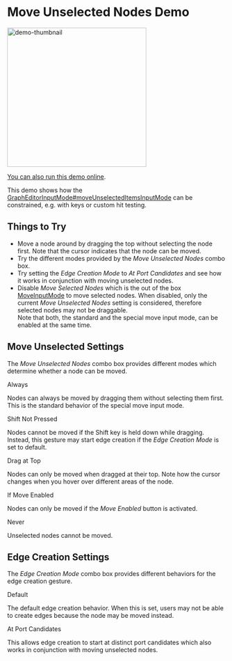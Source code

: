 <!--
 //////////////////////////////////////////////////////////////////////////////
 // @license
 // This file is part of yFiles for HTML.
 // Use is subject to license terms.
 //
 // Copyright (c) by yWorks GmbH, Vor dem Kreuzberg 28,
 // 72070 Tuebingen, Germany. All rights reserved.
 //
 //////////////////////////////////////////////////////////////////////////////
-->
# Move Unselected Nodes Demo

<img src="../../../doc/demo-thumbnails/move-unselected-nodes.webp" alt="demo-thumbnail" height="320"/>

[You can also run this demo online](https://www.yfiles.com/demos/input/moveunselectednodes/).

This demo shows how the [GraphEditorInputMode#moveUnselectedItemsInputMode](https://docs.yworks.com/yfileshtml/#/api/GraphEditorInputMode#moveUnselectedItemsInputMode) can be constrained, e.g. with keys or custom hit testing.

## Things to Try

- Move a node around by dragging the top without selecting the node first. Note that the cursor indicates that the node can be moved.
- Try the different modes provided by the _Move Unselected Nodes_ combo box.
- Try setting the _Edge Creation Mode_ to _At Port Candidates_ and see how it works in conjunction with moving unselected nodes.
- Disable _Move Selected Nodes_ which is the out of the box [MoveInputMode](https://docs.yworks.com/yfileshtml/#/api/MoveInputMode) to move selected nodes. When disabled, only the current _Move Unselected Nodes_ setting is considered, therefore selected nodes may not be draggable.  
  Note that both, the standard and the special move input mode, can be enabled at the same time.

## Move Unselected Settings

The _Move Unselected Nodes_ combo box provides different modes which determine whether a node can be moved.

Always

Nodes can always be moved by dragging them without selecting them first. This is the standard behavior of the special move input mode.

Shift Not Pressed

Nodes cannot be moved if the Shift key is held down while dragging. Instead, this gesture may start edge creation if the _Edge Creation Mode_ is set to default.

Drag at Top

Nodes can only be moved when dragged at their top. Note how the cursor changes when you hover over different areas of the node.

If Move Enabled

Nodes can only be moved if the _Move Enabled_ button is activated.

Never

Unselected nodes cannot be moved.

## Edge Creation Settings

The _Edge Creation Mode_ combo box provides different behaviors for the edge creation gesture.

Default

The default edge creation behavior. When this is set, users may not be able to create edges because the node may be moved instead.

At Port Candidates

This allows edge creation to start at distinct port candidates which also works in conjunction with moving unselected nodes.
